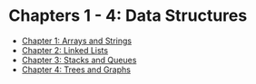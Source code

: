 # Chapters 1 - 4: Data Structures
* [Chapter 1: Arrays and Strings](./Ch01_Arrays_and_Strings)
* [Chapter 2: Linked Lists](./Ch02_Linked_Lists)
* [Chapter 3: Stacks and Queues](./Ch03_Stacks_and_Queues)
* [Chapter 4: Trees and Graphs](./Ch04_Trees_and_Graphs)
